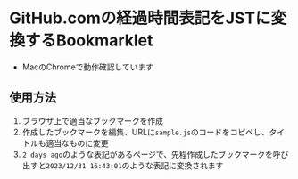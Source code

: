 # GitHub.comの経過時間表記をJSTに変換するBookmarklet

- MacのChromeで動作確認しています

## 使用方法

1. ブラウザ上で適当なブックマークを作成
2. 作成したブックマークを編集、URLに`sample.js`のコードをコピペし、タイトルも適当なものに変更
3. `2 days ago`のような表記があるページで、先程作成したブックマークを呼び出すと`2023/12/31 16:43:01`のような表記に変換されます
